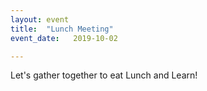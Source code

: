 ```yaml
---
layout: event
title:  "Lunch Meeting"
event_date:   2019-10-02 

---
```


Let's gather together to eat Lunch and Learn!
